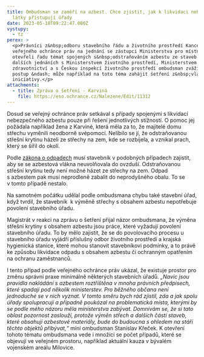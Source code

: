 ```yaml
---
title: Ombudsman se zaměří na azbest. Chce zjistit, jak k likvidaci nebezpečné
  látky přistupují úřady
date: 2023-05-10T09:22:47.080Z
vystupy:
  - tz
perex: >
  <p>Právníci z&nbsp;odboru stavebního řádu a životního prostředí Kanceláře
  veřejného ochránce práv na jednání se zástupci Ministerstva pro místní rozvoj
  otevřeli řadu témat spojených s&nbsp;odstraňováním azbestu ze staveb. Po
  dalších jednáních s Ministerstvem životního prostředí, Ministerstvem
  zdravotnictví a s Českou inspekcí životního prostředí ombudsman zváží další
  postup &ndash; může například na toto téma zahájit šetření z&nbsp;vlastní
  iniciativy.</p>
attachments:
  - title: Zpráva o šetření - Karviná
    file: https://eso.ochrance.cz/Nalezene/Edit/11312
---
```

<p>Dosud se veřejný ochránce práv setkával s&nbsp;případy spojenými s&nbsp;likvidací nebezpečného azbestu pouze při řešení jednotlivých stížností. O pomoc jej požádala například žena z&nbsp;Karviné, která měla za to, že majitelé domu střechu vyměnili neodborně svépomocí. Nelíbilo se jí, že odstraňovanou střešní krytinu házeli ze střechy na zem, kde se rozbíjela, a vznikal prach, který se šířil do okolí.</p>

<p>Podle <a href="https://www.zakonyprolidi.cz/cs/2020-541#cast2-hlava6-dil7">zákona o odpadech</a> musí stavebník v&nbsp;podobných případech zajistit, aby se se azbestová vlákna neuvolňovala do ovzduší. Odstraňovanou střešní krytinu tedy není možné házet ze střechy na zem. Odpad s&nbsp;azbestem pak musí neprodleně zabalit do neprodyšného obalu. To se v&nbsp;tomto případě nestalo.</p>

<p>Na samotném počátku udělal podle ombudsmana chybu také stavební úřad, když tvrdil, že stavebník &nbsp;k výměně střechy s&nbsp;obsahem azbestu nepotřebuje povolení stavebního úřadu.</p>

<p>Magistrát v&nbsp;reakci na zprávu o šetření přijal názor ombudsmana, že výměna střešní krytiny s obsahem azbestu jsou práce, které vyžadují povolení stavebního úřadu. To by mělo zajistit, že se do povolovacího procesu u stavebního úřadu vyjádří příslušný odbor životního prostředí a krajská hygienická stanice, které mohou stanovit stavebníkovi podmínky, a to právě ke způsobu likvidace odpadu s&nbsp;obsahem azbestu či ochranným opatřením na ochranu zaměstnanců.</p>

<p>I tento případ podle veřejného ochránce práv ukázal, že existuje prostor pro změnu správní praxe minimálně některých stavebních úřadů. <em>&bdquo;Navíc jsou pravidla nakládání s&nbsp;azbestem roztříštěna v&nbsp;mnoha právních předpisech, které spadají pod několik ministerstev. Pro běžného občana není jednoduché se v&nbsp;nich vyznat. V&nbsp;tomto směru bych rád zjistil, zda a jak spolu úřady spolupracují a případně poukázal na problematická místa, kterými by se podle mého názoru měla ministerstva zabývat. Domnívám se, že si tato oblast pozornost zaslouží, protože výměn střech a dalších částí staveb, které obsahují azbestové materiály, bude do budoucna s&nbsp;ohledem na stáří těchto objektů přibývat,&ldquo; </em>míní ombudsman Stanislav Křeček. K&nbsp;otevření tohoto tématu ombudsmana vede i množící se počet případů, které se objevují ve veřejném prostoru, například aktuální kauza v&nbsp;bývalém vojenském areálu Milovice.</p>
